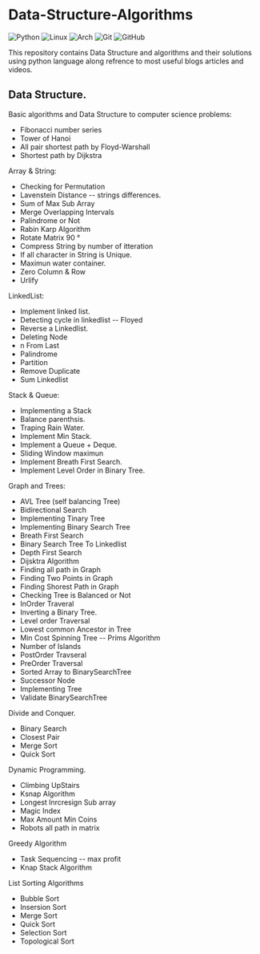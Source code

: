# Data-Structure-Algorithms           

![Python](https://img.shields.io/badge/python-3670A0?style=for-the-badge&logo=python&logoColor=ffdd54) ![Linux](https://img.shields.io/badge/Linux-FCC624?style=for-the-badge&logo=linux&logoColor=black)  ![Arch](https://img.shields.io/badge/Arch%20Linux-1793D1?logo=arch-linux&logoColor=fff&style=for-the-badge) ![Git](https://img.shields.io/badge/git-%23F05033.svg?style=for-the-badge&logo=git&logoColor=white) ![GitHub](https://img.shields.io/badge/github-%23121011.svg?style=for-the-badge&logo=github&logoColor=white)

This repository contains Data Structure and algorithms and their solutions using python language along refrence to most useful blogs articles and videos.

## Data Structure.  

Basic algorithms and Data Structure to computer science problems:
- Fibonacci number series
- Tower of Hanoi
- All pair shortest path by Floyd-Warshall
- Shortest path by Dijkstra

Array & String:
- Checking for Permutation
- Lavenstein Distance -- strings differences.
- Sum of Max Sub Array
- Merge Overlapping Intervals
- Palindrome or Not
- Rabin Karp Algorithm
- Rotate Matrix 90 °
- Compress String by number of itteration
- If all character in String is Unique.
- Maximun water container.
- Zero Column & Row
- Urlify


LinkedList:
- Implement linked list.
- Detecting cycle in linkedlist -- Floyed  
- Reverse a Linkedlist.
- Deleting Node
- n From Last
- Palindrome
- Partition
- Remove Duplicate
- Sum Linkedlist



Stack & Queue:
- Implementing a Stack
- Balance parenthsis.
- Traping Rain Water.
- Implement Min Stack.
- Implement a Queue + Deque.
- Sliding Window maximun
- Implement Breath First Search.
- Implement Level Order in Binary Tree.


Graph and Trees:
- AVL Tree (self balancing Tree)
- Bidirectional Search 
- Implementing Tinary Tree
- Implementing Binary Search Tree
- Breath First Search 
- Binary Search Tree To Linkedlist
- Depth First Search
- Dijsktra Algorithm
- Finding all path in Graph
- Finding Two Points in Graph
- Finding Shorest Path in Graph
- Checking Tree is Balanced or Not
- InOrder Traveral
- Inverting a Binary Tree.
- Level order Traversal
- Lowest common Ancestor in Tree
- Min Cost Spinning Tree -- Prims Algorithm
- Number of Islands
- PostOrder Travseral
- PreOrder Traversal
- Sorted Array to BinarySearchTree
- Successor Node
- Implementing Tree
- Validate BinarySearchTree 

Divide and Conquer.
- Binary Search
- Closest Pair
- Merge Sort
- Quick Sort


Dynamic Programming.
- Climbing UpStairs
- Ksnap Algorithm
- Longest Inrcresign Sub array
- Magic Index
- Max Amount Min Coins
- Robots all path in matrix

Greedy Algorithm
- Task Sequencing -- max profit
- Knap Stack Algorithm

List Sorting Algorithms
- Bubble Sort
- Insersion Sort
- Merge Sort
- Quick Sort
- Selection Sort
- Topological Sort


